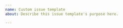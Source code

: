 ```yaml
---
name: Custom issue template
about: Describe this issue template's purpose here.

---
```


<!--
elements-examples is just a demonstration of the style customization
you can do when integrating Stripe Elements into your checkout page.

This repository is just for the examples themselves. Please only file issues
or bugs with the examples.

If you're having general trouble with Stripe.js or your Stripe integration,
please reach out to us using the form at https://support.stripe.com/email or
come chat with us at #stripe on freenode. We're very proud of our level of
service, and we're more than happy to help you out with your integration.
-->
